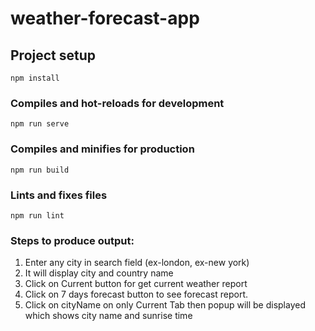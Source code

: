 # weather-forecast-app

## Project setup
```
npm install
```

### Compiles and hot-reloads for development
```
npm run serve
```

### Compiles and minifies for production
```
npm run build
```

### Lints and fixes files
```
npm run lint
```

### Steps to produce output:
1. Enter any city in search field (ex-london, ex-new york)
2. It will display city and country name
3. Click on Current button for get current weather report
4. Click on 7 days forecast button to see forecast report.
5. Click on cityName on only Current Tab then popup will be displayed which shows city name and sunrise time

